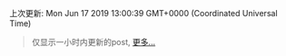 
  
 上次更新: Mon Jun 17 2019 13:00:39 GMT+0000 (Coordinated Universal Time) 

 > 仅显示一小时内更新的post, [更多...](screenshots/)
  